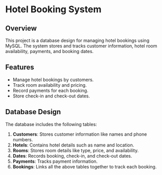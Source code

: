 # Hotel Booking System

## Overview
This project is a database design for managing hotel bookings using MySQL. The system stores and tracks customer information, hotel room availability, payments, and booking dates.

## Features
- Manage hotel bookings by customers.
- Track room availability and pricing.
- Record payments for each booking.
- Store check-in and check-out dates.

## Database Design
The database includes the following tables:
1. **Customers**: Stores customer information like names and phone numbers.
2. **Hotels**: Contains hotel details such as name and location.
3. **Rooms**: Stores room details like type, price, and availability.
4. **Dates**: Records booking, check-in, and check-out dates.
5. **Payments**: Tracks payment information.
6. **Bookings**: Links all the above tables together to track each booking.


